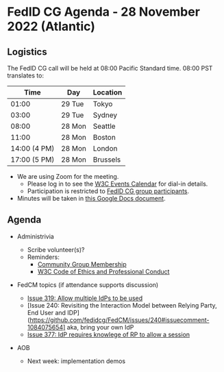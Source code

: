 # FedID CG Agenda - 28 November 2022 (Atlantic)

## Logistics

The FedID CG call will be held at 08:00 Pacific Standard time. 08:00 PST translates to:

| Time         | Day    | Location      |
| ------------ | ------ | ------------- |
| 01:00        | 29 Tue | Tokyo         |
| 03:00        | 29 Tue | Sydney        |
| 08:00        | 28 Mon | Seattle       |
| 11:00        | 28 Mon | Boston        |
| 14:00 (4 PM) | 28 Mon | London        |
| 17:00 (5 PM) | 28 Mon | Brussels      |


* We are using Zoom for the meeting.
    * Please log in to see the [W3C Events Calendar](https://www.w3.org/events/meetings/cceb9fe7-9d35-4041-a31f-d47b7757d64b/20221128T080000) for dial-in details. 
    * Participation is restricted to [FedID CG group participants](https://www.w3.org/community/fed-id/participants).
* Minutes will be taken in [this Google Docs document](https://docs.google.com/document/d/1O7Rn8Aj4rsYWohdEP61lnGdgkai0xTZFQgm7XEA0RBM/edit#).


## Agenda

* Administrivia
  * Scribe volunteer(s)?
  * Reminders: 
     * [Community Group Membership](https://www.w3.org/community/fed-id/)
     * [W3C Code of Ethics and Professional Conduct](https://www.w3.org/Consortium/cepc/)

* FedCM topics (if attendance supports discussion)
   * [Issue 319: Allow multiple IdPs to be used](https://github.com/fedidcg/FedCM/issues/319)
   * [Issue 240: Revisiting the Interaction Model between Relying Party, End User and IDP](https://github.com/fedidcg/FedCM/issues/240#issuecomment-1084075654] aka, bring your own IdP
   * [Issue 377: IdP requires knowlege of RP to allow a session](https://github.com/fedidcg/FedCM/issues/377)


* AOB
  * Next week: implementation demos

